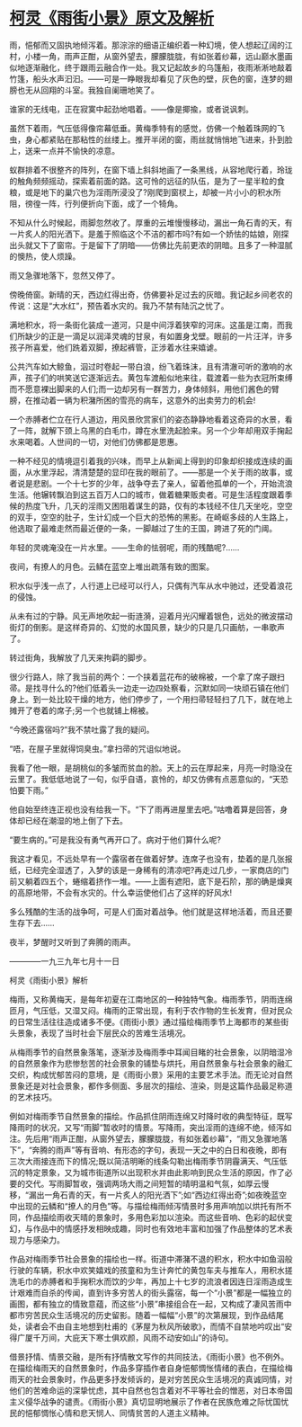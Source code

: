 # [柯灵《雨街小景》原文及解析](https://www.vrrw.net/wx/8817.html)

雨，悒郁而又固执地倾泻着。那淙淙的细语正编织着一种幻境，使人想起辽阔的江村，小楼一角，雨声正酣，从窗外望去，朦朦胧胧，有如张着纱幕，远山巅水墨画似地逐渐融化，终于跟雨云融合作一处。我又记起故乡的乌篷船，夜雨淅淅地敲着竹篷，船头水声汩汩。——可是一睁眼我却看见了灰色的壁，灰色的窗，连梦的翅膀也无从回翔的斗室。我独自阑珊地笑了。

谁家的无线电，正在寂寞中起劲地唱着。——像是揶揄，或者说讽刺。

虽然下着雨，气压低得像帘幕低垂。黄梅季特有的感觉，仿佛一个触着珠网的飞虫，身心都紧贴在那粘性的丝缕上。推开半闭的窗，雨丝就悄悄地飞进来，扑到脸上，送来一点并不愉快的凉意。

蚁群排着不很整齐的阵列，在窗下墙上斜斜地画了一条黑线，从容地爬行着，玲珑的触角频频摇动，探索着前面的路。这可怜的远征的队伍，是为了一星半粒的食粮，或是地下的巢穴也为淫雨所浸没了?刚爬到窗棂上，却被一片小小的积水所阻，徬徨一阵，行列便折向下面，成了一个犄角。

不知从什么时候起，雨脚忽然收了。厚重的云堆慢慢移动，漏出一角石青的天，有一片炙人的阳光洒下。是羞于照临这个不洁的都市吗?有如一个娇怯的姑娘，刚探出头就又下了窗帘。于是留下了阴暗——仿佛比先前更浓的阴暗。且多了一种湿腻的懊热，使人烦躁。



雨又急骤地落下，忽然又停了。

傍晚倚窗。新晴的天，西边红得出奇，仿佛要补足过去的灰暗。我记起乡间老农的传说：这是“大水红”，预告着水灾的。我乃不禁有陆沉之忧了。

满地积水，将一条街化装成一道河，只是中间浮着狭窄的河床。这虽是江南，而我们所缺少的正是一滴足以润泽灵魂的甘泉，有如置身戈壁。眼前的一片汪洋，许多孩子所喜爱，他们跣着双脚，撩起裤管，正涉着水往来嬉谑。

公共汽车如大鲸鱼，泅过时卷起一带白浪，纷飞着珠沫，且有清澈可听的激响的水声，孩子们的哄笑送它逐渐远去。黄包车渡船似地来往，载渡着一些为衣冠所束缚而不愿意裸出脚来的人们;而一边却另有一群苦力，身体倾斜，用他们酱色的臂膀，在推动着一辆为积潴所困的雪亮的病车，这意外的出卖劳力的机会!

一个赤膊者伫立在行人道边，用风景欣赏家们的姿态静静地看着这奇异的水景，看了一阵，就解下颈上乌黑的白毛巾，蹲在水里洗起脸来。另一个少年却用双手掬起水来喝着。人世间的一切，对他们仿佛都是恩惠。

一种不经见的情境逗引着我的兴味，而早上从新闻上得到的印象却织接成连续的画面，从水里浮起，清清楚楚的显印在我的眼前了。——那是一个关于雨的故事，或者说是悲剧。一个十七岁的少年，战争夺去了亲人，留着他孤单的一个，开始流浪生活。他辗转飘泊到这五百万人口的城市，做着糖果贩卖者。可是生活程度跟着季候的热度飞升，几天的淫雨又困阻着谋生的路，仅有的本钱经不住几天坐吃，空空的双手，空空的肚子，生计幻成一个巨大的恐怖的黑影。在崎岖多歧的人生路上，他选取了最难走然而最近便的一条，一脚越过了生的王国，跨进了死的门阈。

年轻的灵魂淹没在一片水里。——生命的怯弱呢，雨的残酷呢?……

夜间，有撩人的月色。云鳞在蓝空上堆出疏落有致的图案。

积水似乎浅一点了，人行道上已经可以行人，只偶有汽车从水中驰过，还受着浪花的侵蚀。

从未有过的宁静。风无声地吹起一街涟漪，迎着月光闪耀着银色，远处的微波摆动街灯的倒影。是这样奇异的、幻觉的水国风景，缺少的只是几只画舫，一串歌声了。

转过街角，我解放了几天来拘羁的脚步。

很少行路人，除了我当前的两个：一个挟着蓝花布的破棉被，一个拿了席子跟扫帚。是找寻什么的?他们低着头一边走一边四处察看，沉默如同一块顽石镇在他们身上。到一处比较干燥的地方，他们停步了，一个用扫帚轻轻扫了几下，就在地上摊开了卷着的席子;另一个也就铺上棉被。

“今晚还露宿吗?”我不禁吐露了我的疑问。

“唔，在屋子里就得饲臭虫。”拿扫帚的咒诅似地说。

我看了他一眼，是胡桃似的多皱而贫血的脸。天上的云在厚起来，月亮一时隐没在云里了。我低低地说了一句，似乎自语，哀怜的，却又仿佛有点恶意似的，“天恐怕要下雨。”

他自始至终连正视也没有给我一下。“下了雨再进屋里去吧。”咕噜着算是回答，身体却已经在潮湿的地上倒了下去。

“要生病的。”可是我没有勇气再开口了。病对于他们算什么呢?

我这才看见，不远处早有一个露宿者在做着好梦。连席子也没有，垫着的是几张报纸，已经完全湿透了，入梦的该是一身稀有的清凉吧?再走过几步，一家商店的门前又躺着四五个，蜷缩着挤作一堆。——上面有遮阳，底下是石阶，那的确是燥爽的高原地带，不会有水灾的。什么幸运使他们占了这样的好风水!

多么残酷的生活的战争呵，可是人们面对着战争。他们就是这样地活着，而且还要生存下去……

夜半，梦醒时又听到了奔腾的雨声。

————一九三九年七月十一日

柯灵《雨街小景》解析

梅雨，又称黄梅天，是每年初夏在江南地区的一种独特气象。梅雨季节，阴雨连绵匝月，气压低，又湿又闷。梅雨的正常出现，有利于农作物的生长发育，但对民众的日常生活往往造成诸多不便。《雨街小景》通过描绘梅雨季节上海都市的某些街头景象，表现了当时社会下层民众的苦难生活境况。

从梅雨季节的自然景象落笔，逐渐涉及梅雨季中耳闻目睹的社会景象，以阴暗湿冷的自然景象作为悲惨愁苦的社会景象的铺垫与烘托，用自然景象与社会景象的融汇交织，构成忧郁苦闷的意境，是《雨街小景》采用的主要艺术手法。而无论对自然景象还是对社会景象，都作多侧面、多层次的描绘、渲染，则是这篇作品最足称道的艺术技巧。

例如对梅雨季节自然景象的描绘。作品抓住阴雨连绵又时降时收的典型特征，既写降雨时的状况，又写“雨脚”暂收时的情景。写降雨，突出淫雨的连绵不绝，倾泻如注。先后用“雨声正酣，从窗外望去，朦朦胧胧，有如张着纱幕”，“雨又急骤地落下”，“奔腾的雨声”等有音响、有形态的字句，表现一天之中的白日和夜晚，即有三次大雨接连而下的情况;既以简洁明晰的线条勾勒出梅雨季节阴霾满天、气压低沉的特定景象，又为城市街道所以出现积水并由此影响到民众生活的原因，作了必要的交代。写雨脚暂收，强调两场大雨之间短暂的晴明温和气氛，如厚云慢移，“漏出一角石青的天，有一片炙人的阳光洒下”;如“西边红得出奇”;如夜晚蓝空中出现的云鳞和“撩人的月色”等。与描绘梅雨倾泻情景时多用声响加以烘托有所不同，作品描绘雨收天晴的景象时，多用色彩加以渲染。而这些音响、色彩的起伏变幻，与作品中的情感抒发相映成趣，同时也有效地丰富和加强了作品整体的艺术表现力与感染力。

作品对梅雨季节社会景象的描绘也一样。街道中滞潴不退的积水，积水中如鱼泅般行驶的车辆，积水中欢笑嬉戏的孩童和为生计奔忙的黄包车夫与推车人，用积水搓洗毛巾的赤膊者和手掬积水而饮的少年，再加上十七岁的流浪者因连日淫雨造成生计艰难而自杀的传闻，直到许多穷苦人的街头露宿，每一个“小景”都是一幅独立的画图，都有独立的情致意蕴，而这些“小景”串接组合在一起，又构成了凄风苦雨中都市穷苦民众生活境况的历史留影。随着一幅幅“小景”的次第展现，到作品结尾处，读者会不由自主地想到杜甫的《茅屋为秋风所破歌》，而情不自禁地吟叹出“安得广厦千万间，大庇天下寒士俱欢颜，风雨不动安如山”的诗句。

借景抒情、情景交融，是所有抒情散文写作的共同技法，《雨街小景》也不例外。在描绘梅雨天的自然景象时，作品多穿插作者自身悒郁惆怅情绪的表白，在描绘梅雨天的社会景象时，作品更多抒发倾诉的，是对穷苦民众生活境况的真诚同情，对他们的苦难命运的深挚忧虑，其中自然也包含着对不平等社会的憎恶，对日本帝国主义侵华战争的谴责。《雨街小景》真切显明地展示了作者在民族危难之际忧国忧民的悒郁惆怅心情和悲天悯人、同情贫苦的人道主义精神。

